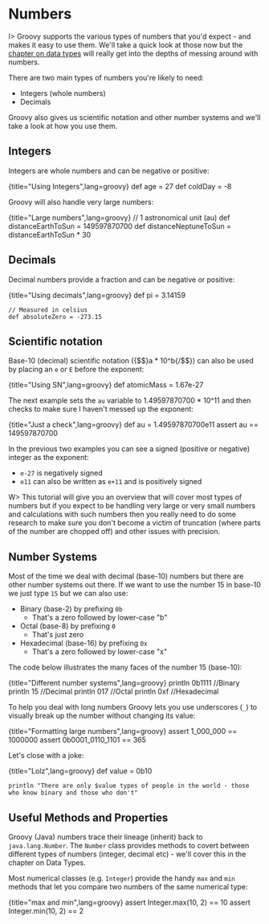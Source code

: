 # Numbers

I> Groovy supports the various types of numbers that you'd expect - and makes it easy to use them. We'll take a quick look at those now but the [chapter on data types](#chdatatypes) will really get into the depths of messing around with numbers.

There are two main types of numbers you're likely to need:

* Integers (whole numbers)
* Decimals

Groovy also gives us scientific notation and other number systems and we'll take a look at how you use them.

## Integers
Integers are whole numbers and can be negative or positive:

{title="Using Integers",lang=groovy}
	def age = 27
	def coldDay = -8


Groovy will also handle very large numbers:

{title="Large numbers",lang=groovy}
	// 1 astronomical unit (au)
	def distanceEarthToSun = 149597870700
	def distanceNeptuneToSun = distanceEarthToSun * 30


## Decimals
Decimal numbers provide a fraction and can be negative or positive:

{title="Using decimals",lang=groovy}
	def pi = 3.14159

	// Measured in celsius
	def absoluteZero = -273.15


## Scientific notation
Base-10 (decimal) scientific notation ({$$}a * 10^b{/$$}) can also be used by placing an `e` or `E` before the exponent:

{title="Using SN",lang=groovy}
	def atomicMass = 1.67e-27


The next example sets the `au` variable to 1.49597870700 * 10^11 and then checks to make sure I haven't messed up the exponent:

{title="Just a check",lang=groovy}
	def au = 1.49597870700e11
	assert au == 149597870700


In the previous two examples you can see a signed (positive or negative) integer as the exponent:

* `e-27` is negatively signed
* `e11` can also be written as `e+11` and is positively signed

W> This tutorial will give you an overview that will cover most types of numbers but if you expect to be handling very large or very small numbers and calculations with such numbers then you really need to do some research to make sure you don't become a victim of truncation (where parts of the number are chopped off) and other issues with precision.


## Number Systems

Most of the time we deal with decimal (base-10) numbers but there are other number systems out there. If we want to use the number 15 in base-10 we just type `15` but we can also use:

- Binary (base-2) by prefixing `0b`
	- That's a zero followed by lower-case "b"
- Octal (base-8) by prefixing `0`
	- That's just zero
- Hexadecimal (base-16) by prefixing `0x`
	- That's a zero followed by lower-case "x"

The code below illustrates the many faces of the number 15 (base-10):

{title="Different number systems",lang=groovy}
	println 0b1111    //Binary
	println 15         //Decimal
	println 017       //Octal
	println 0xf       //Hexadecimal


To help you deal with long numbers Groovy lets you use underscores (`_`) to visually break up the number without changing its value:

{title="Formatting large numbers",lang=groovy}
	assert 1_000_000 == 1000000
	assert 0b0001_0110_1101 == 365


Let's close with a joke:

{title="Lolz",lang=groovy}
	def value = 0b10

	println "There are only $value types of people in the world - those who know binary and those who don't"


## Useful Methods and Properties

Groovy (Java) numbers trace their lineage (inherit) back to `java.lang.Number`. The `Number` class provides methods to covert between different types of numbers (integer, decimal etc) - we'll cover this in the chapter on Data Types.

Most numerical classes (e.g. `Integer`) provide the handy `max` and `min` methods that let you compare two numbers of the same numerical type:

{title="max and min",lang=groovy}
	assert Integer.max(10, 2) == 10
	assert Integer.min(10, 2) == 2

